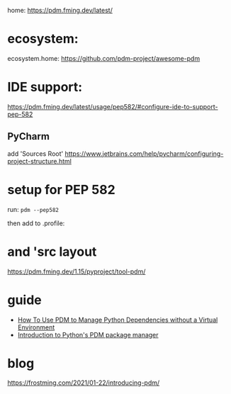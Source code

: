 home: https://pdm.fming.dev/latest/

# ecosystem:
ecosystem.home: https://github.com/pdm-project/awesome-pdm

# IDE support:
https://pdm.fming.dev/latest/usage/pep582/#configure-ide-to-support-pep-582

## PyCharm
add 'Sources Root'
https://www.jetbrains.com/help/pycharm/configuring-project-structure.html


# setup for PEP 582
run: `pdm --pep582`

then add to .profile:

# and 'src layout
https://pdm.fming.dev/1.15/pyproject/tool-pdm/

# guide
- [How To Use PDM to Manage Python Dependencies without a Virtual Environment](https://youtu.be/qOIWNSTYfcc)
- [Introduction to Python's PDM package manager](https://youtu.be/nHHB55QKu6g)

# blog
https://frostming.com/2021/01-22/introducing-pdm/
